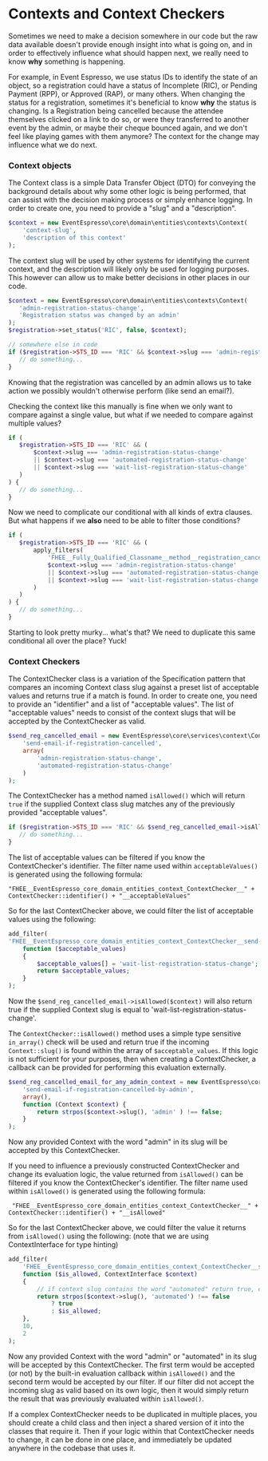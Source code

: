 # Contexts and Context Checkers

Sometimes we need to make a decision somewhere in our code but the raw data available doesn't provide enough insight into what is going on, and in order to effectively influence what should happen next, we really need to know **why** something is happening.

For example, in Event Espresso, we use status IDs to identify the state of an object, so a registration could have a status of Incomplete (RIC), or Pending Payment (RPP), or Approved (RAP), or many others. When changing the status for a registration, sometimes it's beneficial to know **why** the status is changing. Is a Registration being cancelled because the attendee themselves clicked on a link to do so, or were they transferred to another event by the admin, or maybe their cheque bounced again, and we don't feel like playing games with them anymore? The context for the change may influence what we do next.


### Context objects

The Context class is a simple Data Transfer Object (DTO) for conveying the background details about why some other logic is being performed, that can assist with the decision making process or simply enhance logging. In order to create one, you need to provide a "slug" and a "description". 

```php
$context = new EventEspresso\core\domain\entities\contexts\Context(
    'context-slug',
    'description of this context'
);
```
 
 The context slug will be used by other systems for identifying the current context, and the description will likely only be used for logging purposes. This however can allow us to make better decisions in other places in our code.
 
 ```php
$context = new EventEspresso\core\domain\entities\contexts\Context(
    'admin-registration-status-change',
    'Registration status was changed by an admin'
);
$registration->set_status('RIC', false, $context);

// somewhere else in code
if ($registration->STS_ID === 'RIC' && $context->slug === 'admin-registration-status-change') {
    // do something... 
}
```

Knowing that the registration was cancelled by an admin allows us to take action we possibly wouldn't otherwise perform (like send an email?).

Checking the context like this manually is fine when we only want to compare against a single value, but what if we needed to compare against multiple values?

 ```php
if (
    $registration->STS_ID === 'RIC' && (
        $context->slug === 'admin-registration-status-change'
        || $context->slug === 'automated-registration-status-change'
        || $context->slug === 'wait-list-registration-status-change'
    )
) {
    // do something... 
}
```

Now we need to complicate our conditional with all kinds of extra clauses. But what happens if we **also** need to be able to filter those conditions?

 ```php
if (
    $registration->STS_ID === 'RIC' && (
        apply_filters(
            'FHEE__Fully_Qualified_Classname__method__registration_cancelled__context',
            $context->slug === 'admin-registration-status-change'
            || $context->slug === 'automated-registration-status-change'
            || $context->slug === 'wait-list-registration-status-change'
        )
    )
) {
    // do something... 
}
```

Starting to look pretty murky... what's that? We need to duplicate this same conditional all over the place? Yuck!

### Context Checkers

The ContextChecker class is a variation of the Specification pattern that compares an incoming Context class slug against a preset list of acceptable values and returns true if a match is found.  In order to create one, you need to provide an "identifier" and a list of "acceptable values". The list of "acceptable values" needs to consist of the context slugs that will be accepted by  the ContextChecker as valid.  

```php
$send_reg_cancelled_email = new EventEspresso\core\services\context\ContextChecker(
    'send-email-if-registration-cancelled',
    array(
        'admin-registration-status-change',
        'automated-registration-status-change'        
    )
);
```

The ContextChecker has a method named `isAllowed()` which will return `true` if the supplied Context class slug matches any of the previously provided "acceptable values".

 ```php
if ($registration->STS_ID === 'RIC' && $send_reg_cancelled_email->isAllowed($context)) {
    // do something... 
}
```

The list of acceptable values can be filtered if you know the ContextChecker's identifier. The filter name used within `acceptableValues()` is generated using the following formula:
                                              
```
"FHEE__EventEspresso_core_domain_entities_context_ContextChecker__" + ContextChecker::identifier() + "__acceptableValues"
```

So for the last ContextChecker above, we could filter the list of acceptable values using the following:

```php
add_filter(
'FHEE__EventEspresso_core_domain_entities_context_ContextChecker__send-email-if-registration-cancelled-by-admin__acceptableValues',
    function ($acceptable_values)
    {
        $acceptable_values[] = 'wait-list-registration-status-change';
        return $acceptable_values;
    }
);
```

Now the `$send_reg_cancelled_email->isAllowed($context)` will also return true if the supplied Context slug is equal to 'wait-list-registration-status-change'.

The `ContextChecker::isAllowed()` method uses a simple type sensitive `in_array()` check will be used and return true if the incoming `Context::slug()` is found within the array of `$acceptable_values`. If this logic is not sufficient for your purposes, then when creating a ContextChecker, a callback can be provided for performing this evaluation externally.

```php
$send_reg_cancelled_email_for_any_admin_context = new EventEspresso\core\services\context\ContextChecker(
    'send-email-if-registration-cancelled-by-admin',
    array(),
    function (Context $context) {
        return strpos($context->slug(), 'admin' ) !== false;
    }
);
```

Now any provided Context with the word "admin" in its slug will be accepted by this ContextChecker.

If you need to influence a previously constructed ContextChecker and change its evaluation logic, the value returned from `isAllowed()` can be filtered if you know the ContextChecker's identifier. The filter name used within `isAllowed()` is generated using the following formula:

```
 "FHEE__EventEspresso_core_domain_entities_context_ContextChecker__" + ContextChecker::identifier() + "__isAllowed"
```

So for the last ContextChecker above, we could filter the value it returns from `isAllowed()` using the following: (note that  we are using ContextInterface for type hinting)

```php
add_filter(
    'FHEE__EventEspresso_core_domain_entities_context_ContextChecker__send-email-if-registration-cancelled-by-admin__isAllowed',
    function ($is_allowed, ContextInterface $context)
    {
        // if context slug contains the word "automated" return true, else return previously evaluated result
        return strpos($context->slug(), 'automated') !== false
            ? true
            : $is_allowed;
    },
    10,
    2
);
```

Now any provided Context with the word "admin" or "automated" in its slug will be accepted by this ContextChecker. The first term would be accepted (or not) by the built-in evaluation callback within `isAllowed()` and the second term would be accepted by our filter. If our filter did not accept the incoming slug as valid based on its own logic, then it would simply return the result that was previously evaluated  within `isAllowed()`.

If a complex ContextChecker needs to be duplicated in multiple places, you should create a child class and then inject a shared version of it into the classes that require it. Then if your logic within that ContextChecker needs to change, it can be done in one place, and immediately be updated anywhere in the codebase that uses it.
